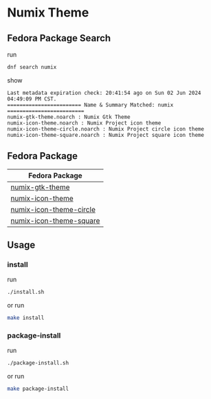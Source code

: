 

# Numix Theme




## Fedora Package Search

run

``` sh
dnf search numix
```

show

```
Last metadata expiration check: 20:41:54 ago on Sun 02 Jun 2024 04:49:09 PM CST.
======================== Name & Summary Matched: numix =========================
numix-gtk-theme.noarch : Numix Gtk Theme
numix-icon-theme.noarch : Numix Project icon theme
numix-icon-theme-circle.noarch : Numix Project circle icon theme
numix-icon-theme-square.noarch : Numix Project square icon theme
```




## Fedora Package

| Fedora Package |
| --- |
| [numix-gtk-theme](https://packages.fedoraproject.org/pkgs/numix-gtk-theme/numix-gtk-theme/) |
| [numix-icon-theme](https://packages.fedoraproject.org/pkgs/numix-icon-theme/numix-icon-theme/) |
| [numix-icon-theme-circle](https://packages.fedoraproject.org/pkgs/numix-icon-theme-circle/numix-icon-theme-circle/) |
| [numix-icon-theme-square](https://packages.fedoraproject.org/pkgs/numix-icon-theme-square/numix-icon-theme-square/) |




## Usage


### install

run

``` sh
./install.sh
```

or run

``` sh
make install
```


### package-install

run

``` sh
./package-install.sh
```

or run

``` sh
make package-install
```
